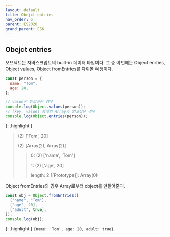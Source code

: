 ```yaml
---
layout: default
title: Obejct entries
nav_order: 5
parent: ES2020
grand_parent: ES6
---
```


## Obejct entries

오브젝트는 자바스크립트의 built-in 데이터 타입이다. 그 중 이번에는 Object enrties, Object values, Object fromEntries를 다뤄볼 예정이다.

```js
const person = {
  name: "Tom",
  age: 20,
};

// value만 얻고싶은 경우
console.log(Object.values(person));
// [key, value] 형태의 Array가 얻고싶은 경우
console.log(Object.entries(person));
```

{: .highlight }

> (2) ['Tom', 20]
>
> (2) [Array(2), Array(2)]
>
> > 0: (2) ['name', 'Tom']
> >
> > 1: (2) ['age', 20]
> >
> > length: 2
> > \[\[Prototype\]\]: Array(0)

Object fromEntries의 경우 Array로부터 object를 만들어준다.

```js
const obj = Object.fromEntries([
  ["name", "Tom"],
  ["age", 20],
  ["adult", true],
]);
console.log(obj);
```

{: .highlight }
`{name: 'Tom', age: 20, adult: true}`
